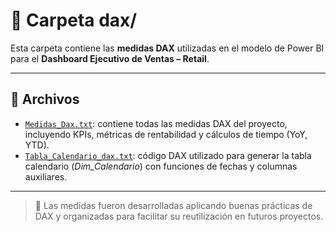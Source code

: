 # 📘 Carpeta dax/

Esta carpeta contiene las **medidas DAX** utilizadas en el modelo de Power BI para el **Dashboard Ejecutivo de Ventas – Retail**.

---

## 📂 Archivos

- [`Medidas_Dax.txt`](https://github.com/nicolasosinaga/powerbi-projects/blob/main/proyecto-ventas/dax/Medidas_Dax.txt): contiene todas las medidas DAX del proyecto, incluyendo KPIs, métricas de rentabilidad y cálculos de tiempo (YoY, YTD).
- [`Tabla_Calendario_dax.txt`](https://github.com/nicolasosinaga/powerbi-projects/blob/main/proyecto-ventas/dax/Tabla_Calendario.txt): código DAX utilizado para generar la tabla calendario (*Dim_Calendario*) con funciones de fechas y columnas auxiliares.
---

> 📎 Las medidas fueron desarrolladas aplicando buenas prácticas de DAX y organizadas para facilitar su reutilización en futuros proyectos.

